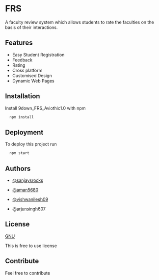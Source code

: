 
# FRS

A faculty review system which allows students to rate the faculties on the basis of their interactions.


## Features

- Easy Student Registration
- Feedback 
- Rating
- Cross platform
- Customised Design
- Dynamic Web Pages

## Installation

Install 9down_FRS_Aviothic1.0 with npm

```bash
  npm install
```


## Deployment

To deploy this project run


```bash
  npm start
```
 
## Authors

- [@sanjaysrocks](https://www.github.com/sanjaysrocks)

- [@aman5680](https://www.github.com/aman5680)

- [@vishwanilesh09](https://www.github.com/vishwanilesh09)

- [@arjunsingh607](https://www.github.com/arjunsingh607)


## License

[GNU](https://choosealicense.com/licenses/GNU/)

This is free to use license

## Contribute

Feel free to contribute 
